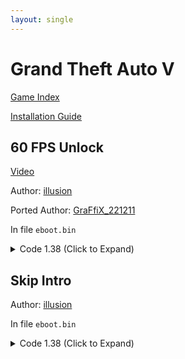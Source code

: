 ```yaml
---
layout: single
---
```


# Grand Theft Auto V

[Game Index](/patch/#ps4)

[Installation Guide](https://illusion0001.github.io/install-instructions/)

## 60 FPS Unlock

[Video](https://youtu.be/FqTg3Sij3MQ)

Author: [illusion](https://twitter.com/illusion0002)

Ported Author: [GraFfiX_221211](https://twitter.com/GraFfiX_221211)

In file `eboot.bin`

<details>
<summary>Code 1.38 (Click to Expand)</summary>

{% highlight yml %}
- game: "Grand Theft Auto V"
  app_ver: "01.38"
  patch_ver: "1.0"
  name: "60 FPS Unlock"
  author: "illusion, GraFfiX_221211"
  note: "CPU Limited. For use with 9th generation of game consoles."
  arch: generic_orbis
  enabled: False # Todo: move this to a separate file
  patch_list:
        - [ bytes, 0xD3BB5E, "01 00 00 00" ]
{% endhighlight %}

</details>

## Skip Intro

Author: [illusion](https://twitter.com/illusion0002)

In file `eboot.bin`

<details>
<summary>Code 1.38 (Click to Expand)</summary>

{% highlight yml %}
- game: "Grand Theft Auto V"
  app_ver: "01.38"
  patch_ver: "1.0"
  name: "Skip Intro"
  author: "illusion"
  note:
  arch: generic_orbis
  enabled: False # Todo: move this to a separate file
  patch_list:
        - [ bytes, 0x2F3E794, "00" ]
        - [ bytes, 0x286EFB8, "00" ]
{% endhighlight %}

</details>

<!--

Commenting this out when to re-test this when FCAT gets implemented.

<details>
<summary>Code 1.00 (Click to Expand)</summary>

{% highlight none %}
BF 02 00 00 00 31 F6 E8 87 67 CB 00

BF 01 00 00 00 31 F6 E8 87 67 CB 00

##### do not apply code below
# this will introduce screen tear when param above is loaded with 0
# 2 will become 20hz
# 1 becomes 30hz
# 0 is unlocked
# code will skip sceVideoOutSetFlipRate
# 0F 44 F7 8B 3D B8 6D A4 01 E9 93 52 A6 00
# 0F 45 F7 8B 3D B8 6D A4 01 E9 93 52 A6 00
#####
{% endhighlight %}

</details>

<details>
<summary>Code 1.33 (Click to Expand)</summary>

{% highlight none %}
BF 02 00 00 00 31 F6 E8 E7 69 DE 00

BF 01 00 00 00 31 F6 E8 E7 69 DE 00

##### do not apply code below
# this will introduce screen tear when param above is loaded with 0
# 2 will become 20hz
# 1 becomes 30hz
# 0 is unlocked
# code will skip sceVideoOutSetFlipRate
# 0F 44 F7 8B 3D A8 95 11 02 E9 53 5A C8 00
# 0F 45 F7 8B 3D A8 95 11 02 E9 53 5A C8 00
#####
{% endhighlight %}

</details>

-->
